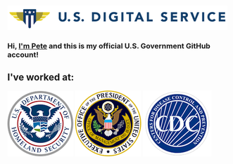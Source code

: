 ![United States Digital Service](images/usds.png)

### Hi, **[I'm Pete](https://whoispete.com)** and this is my official U.S. Government GitHub account!

## I've worked at:

![Department of Homeland Security](images/dhs.png)
![Executive Office of the President](images/eop.png)
![Centers for Disease Control and Prevention](images/cdc.png)
